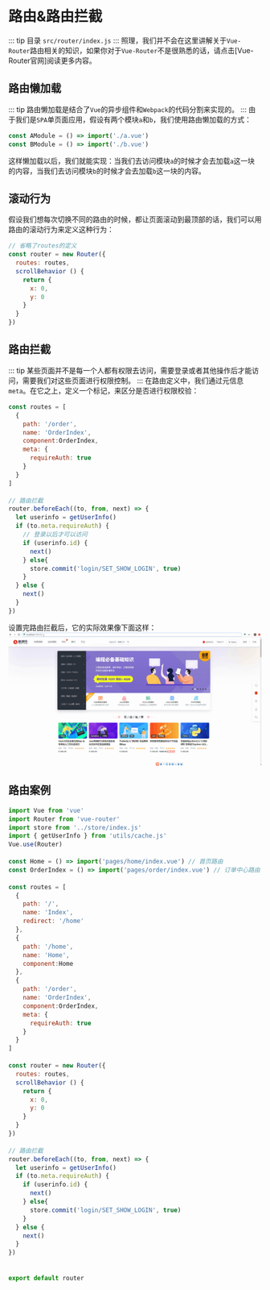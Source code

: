 # 路由&路由拦截
::: tip 目录
`src/router/index.js`
:::
照理，我们并不会在这里讲解关于`Vue-Router`路由相关的知识，如果你对于`Vue-Router`不是很熟悉的话，请点击[Vue-Router官网]阅读更多内容。
## 路由懒加载
::: tip
路由懒加载是结合了`Vue`的异步组件和`Webpack`的代码分割来实现的。
:::
由于我们是`SPA`单页面应用，假设有两个模块`a`和`b`，我们使用路由懒加载的方式：
```js
const AModule = () => import('./a.vue')
const BModule = () => import('./b.vue')
```
这样懒加载以后，我们就能实现：当我们去访问模块`a`的时候才会去加载`a`这一块的内容，当我们去访问模块`b`的时候才会去加载`b`这一块的内容。

## 滚动行为
假设我们想每次切换不同的路由的时候，都让页面滚动到最顶部的话，我们可以用路由的滚动行为来定义这种行为：
```js
// 省略了routes的定义
const router = new Router({
  routes: routes,
  scrollBehavior () {
    return {
      x: 0,
      y: 0
    }
  }
})
```

## 路由拦截
::: tip
某些页面并不是每一个人都有权限去访问，需要登录或者其他操作后才能访问，需要我们对这些页面进行权限控制。
:::
在路由定义中，我们通过元信息`meta`。在它之上，定义一个标记，来区分是否进行权限校验：
```js
const routes = [
  {
    path: '/order',
    name: 'OrderIndex',
    component:OrderIndex,
    meta: {
      requireAuth: true
    }
  }
]

// 路由拦截
router.beforeEach((to, from, next) => {
  let userinfo = getUserInfo()
  if (to.meta.requireAuth) {
    // 登录以后才可以访问
    if (userinfo.id) {
      next()
    } else{
      store.commit('login/SET_SHOW_LOGIN', true)
    }
  } else {
    next()
  }
})
```
设置完路由拦截后，它的实际效果像下面这样：
![路由拦截](../../images/8.gif)

## 路由案例
```js
import Vue from 'vue'
import Router from 'vue-router'
import store from '../store/index.js'
import { getUserInfo } from 'utils/cache.js'
Vue.use(Router)

const Home = () => import('pages/home/index.vue') // 首页路由
const OrderIndex = () => import('pages/order/index.vue') // 订单中心路由

const routes = [
  {
    path: '/',
    name: 'Index',
    redirect: '/home'
  },
  {
    path: '/home',
    name: 'Home',
    component:Home 
  },
  {
    path: '/order',
    name: 'OrderIndex',
    component:OrderIndex,
    meta: {
      requireAuth: true
    }
  }
]

const router = new Router({
  routes: routes,
  scrollBehavior () {
    return {
      x: 0,
      y: 0
    }
  }
})

// 路由拦截
router.beforeEach((to, from, next) => {
  let userinfo = getUserInfo()
  if (to.meta.requireAuth) {
    if (userinfo.id) {
      next()
    } else{
      store.commit('login/SET_SHOW_LOGIN', true)
    }
  } else {
    next()
  }
})


export default router